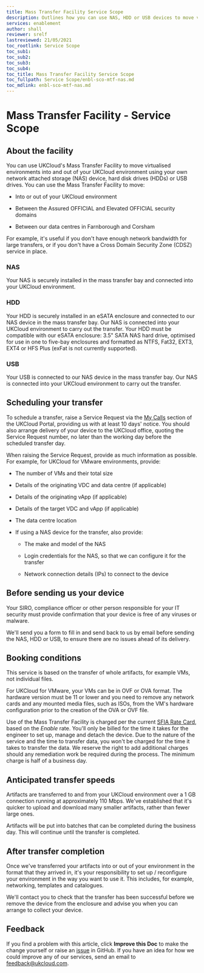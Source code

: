 ```yaml
---
title: Mass Transfer Facility Service Scope
description: Outlines how you can use NAS, HDD or USB devices to move virtualised environments into or out of the UKCloud platform
services: enablement
author: shall
reviewer: srelf
lastreviewed: 21/05/2021
toc_rootlink: Service Scope
toc_sub1: 
toc_sub2:
toc_sub3:
toc_sub4:
toc_title: Mass Transfer Facility Service Scope
toc_fullpath: Service Scope/enbl-sco-mtf-nas.md
toc_mdlink: enbl-sco-mtf-nas.md
---
```


# Mass Transfer Facility - Service Scope

## About the facility

You can use UKCloud's Mass Transfer Facility to move virtualised environments into and out of your UKCloud environment using your own network attached storage (NAS) device, hard disk drives (HDDs) or USB drives. You can use the Mass Transfer Facility to move:

- Into or out of your UKCloud environment

- Between the Assured OFFICIAL and Elevated OFFICIAL security domains

- Between our data centres in Farnborough and Corsham

For example, it's useful if you don't have enough network bandwidth for large transfers, or if you don't have a Cross Domain Security Zone (CDSZ) service in place.

### NAS

Your NAS is securely installed in the mass transfer bay and connected into your UKCloud environment.

### HDD

Your HDD is securely installed in an eSATA enclosure and connected to our NAS device in the mass transfer bay. Our NAS is connected into your UKCloud environment to carry out the transfer. Your HDD must be compatible with our eSATA enclosure: 3.5" SATA NAS hard drive, optimised for use in one to five-bay enclosures and formatted as NTFS, Fat32, EXT3, EXT4 or HFS Plus (exFat is not currently supported).

### USB

Your USB is connected to our NAS device in the mass transfer bay. Our NAS is connected into your UKCloud environment to carry out the transfer.

## Scheduling your transfer

To schedule a transfer, raise a Service Request via the [My Calls](https://portal.skyscapecloud.com/support/ivanti) section of the UKCloud Portal, providing us with at least 10 days' notice. You should also arrange delivery of your device to the UKCloud office, quoting the Service Request number, no later than the working day before the scheduled transfer day.

When raising the Service Request, provide as much information as possible. For example, for UKCloud for VMware environments, provide:

- The number of VMs and their total size

- Details of the originating VDC and data centre (if applicable)

- Details of the originating vApp (if applicable)

- Details of the target VDC and vApp (if applicable)

- The data centre location

- If using a NAS device for the transfer, also provide:

  - The make and model of the NAS

  - Login credentials for the NAS, so that we can configure it for the transfer

  - Network connection details (IPs) to connect to the device

## Before sending us your device

Your SIRO, compliance officer or other person responsible for your IT security must provide confirmation that your device is free of any viruses or malware.

We'll send you a form to fill in and send back to us by email before sending the NAS, HDD or USB, to ensure there are no issues ahead of its delivery.

## Booking conditions

This service is based on the transfer of whole artifacts, for example VMs, not individual files.

For UKCloud for VMware, your VMs can be in OVF or OVA format. The hardware version must be 11 or lower and you need to remove any network cards and any mounted media files, such as ISOs, from the VM's hardware configuration prior to the creation of the OVA or OVF file.

Use of the Mass Transfer Facility is charged per the current [SFIA Rate Card](http://www.ukcloud.com/sfia), based on the *Enable* rate. You'll only be billed for the time it takes for the engineer to set up, manage and detach the device. Due to the nature of the service and the time to transfer data, you won't be charged for the time it takes to transfer the data. We reserve the right to add additional charges should any remediation work be required during the process. The minimum charge is half of a business day.

## Anticipated transfer speeds

Artifacts are transferred to and from your UKCloud environment over a 1 GB connection running at approximately 110 Mbps. We've established that it's quicker to upload and download many smaller artifacts, rather than fewer large ones.

Artifacts will be put into batches that can be completed during the business day. This will continue until the transfer is completed.

## After transfer completion

Once we've transferred your artifacts into or out of your environment in the format that they arrived in, it's your responsibility to set up / reconfigure your environment in the way you want to use it. This includes, for example, networking, templates and catalogues.

We'll contact you to check that the transfer has been successful before we remove the device from the enclosure and advise you when you can arrange to collect your device.

## Feedback

If you find a problem with this article, click **Improve this Doc** to make the change yourself or raise an [issue](https://github.com/UKCloud/documentation/issues) in GitHub. If you have an idea for how we could improve any of our services, send an email to <feedback@ukcloud.com>.
